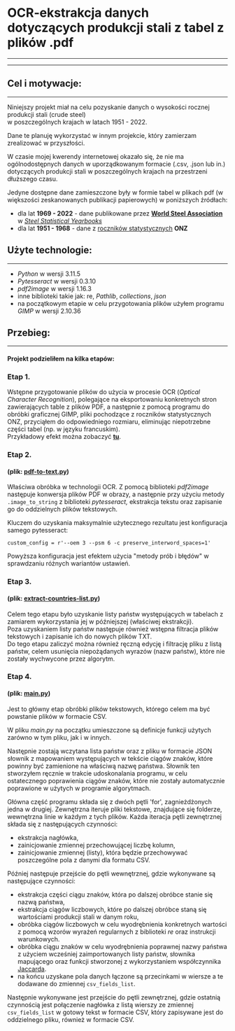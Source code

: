# OCR-ekstrakcja danych dotyczących produkcji stali z tabel z plików .pdf
___
___
## Cel i motywacje:
___
Niniejszy projekt miał na celu pozyskanie danych o wysokości rocznej produkcji stali (crude steel)  
w poszczególnych krajach w latach 1951 - 2022.  

Dane te planuję wykorzystać w innym projekcie, który zamierzam zrealizować w przyszłości.

W czasie mojej kwerendy internetowej okazało się, że nie ma ogólnodostępnych danych w uporządkowanym formacie 
(.csv, .json lub in.) dotyczących produkcji stali w poszczególnych krajach na przestrzeni dłuższego czasu.  

Jedyne dostępne dane zamieszczone były w formie tabel w plikach pdf (w większości zeskanowanych publikacji papierowych) w poniższych źródłach:  
* dla lat **1969 - 2022** - dane publikowane przez [**World Steel Association**](www.worldsteel.org) w [_Steel Statistical Yearbooks_](https://worldsteel.org/wp-content/uploads/Steel-Statistical-Yearbook-1980.pdf)
* dla lat **1951 - 1968** - dane z [roczników statystycznych](https://unstats.un.org/UNSDWebsite/Publications/StatisticalYearbookPastIssue/) **ONZ**

## Użyte technologie:
___
* _Python_ w wersji 3.11.5
* _Pytesseract_ w wersji 0.3.10
* _pdf2image_ w wersji 1.16.3
* inne biblioteki takie jak: re, _Pathlib_, _collections_, _json_
* na początkowym etapie w celu przygotowania plików użyłem programu _GIMP_ w wersji 2.10.36

## Przebieg:
___
#### Projekt podzieliłem na kilka etapów:

### Etap 1.
Wstępne przygotowanie plików do użycia w procesie OCR (_Optical Character Recognition_), polegające na eksportowaniu 
konkretnych stron zawierających table z plików PDF, a następnie z pomocą programu do obróbki graficznej GIMP, 
pliki pochodzące z roczników statystycznych ONZ, przyciąłem do odpowiedniego rozmiaru, 
eliminując niepotrzebne części tabel (np. w języku francuskim).  
Przykładowy efekt można zobaczyć 
[**tu**](https://github.com/steernick/ocr-crude-steel-production/blob/master/examples/pdf%20files/UN-statistical-yearbook-1969.pdf).

### Etap 2. 
#### (plik: [pdf-to-text.py](https://github.com/steernick/ocr-crude-steel-production/blob/master/pdf-to-text.py))

Właściwa obróbka w technologii OCR. Z pomocą biblioteki _pdf2image_ następuje konwersja plików PDF w obrazy, 
a następnie przy użyciu metody `.image_to_string` z biblioteki _pytesseract,_ ekstrakcja tekstu oraz zapisanie go 
do oddzielnych plików tekstowych.

Kluczem do uzyskania maksymalnie użytecznego rezultatu jest konfiguracja samego pytesseract:

`custom_config = r'--oem 3 --psm 6 -c preserve_interword_spaces=1'`

Powyższa konfiguracja jest efektem użycia "metody prób i błędów" w sprawdzaniu różnych wariantów ustawień.

### Etap 3. 
#### (plik: [extract-countries-list.py](https://github.com/steernick/ocr-crude-steel-production/blob/master/extract-countries-list.py))

Celem tego etapu było uzyskanie listy państw występujących w tabelach z zamiarem wykorzystania jej w późniejszej 
(właściwej ekstrakcji).  
Poza uzyskaniem listy państw następuje również wstępna filtracja plików tekstowych i zapisanie ich do nowych plików TXT.   
Do tego etapu zaliczyć można również ręczną edycję i filtrację pliku z listą państw, celem usunięcia niepożądanych wyrazów 
(nazw państw), które nie zostały wychwycone przez algorytm.

### Etap 4. 
#### (plik: [main.py](https://github.com/steernick/ocr-crude-steel-production/blob/master/main.py))
Jest to główny etap obróbki plików tekstowych, którego celem ma być powstanie plików w formacie CSV.  

W pliku _main.py_ na początku umieszczone są definicje funkcji użytych zarówno w tym pliku, jak i w innych.  

Następnie zostają wczytana lista państw oraz z pliku w formacie JSON słownik z mapowaniem występujących w tekście ciągów 
znaków, które powinny być zamienione na właściwą nazwę państwa. Słownik ten stworzyłem ręcznie w trakcie udoskonalania 
programu, w celu ostatecznego poprawienia ciągów znaków, które nie zostały automatycznie poprawione w użytych w programie algorytmach.  

Główna część programu składa się z dwóch pętli 'for', zagnieżdżonych jedna w drugiej. Zewnętrzna iteruje pliki tekstowe, 
znajdujące się folderze, wewnętrzna linie w każdym z tych plików. Każda iteracja pętli zewnętrznej składa się z 
następujących czynności:

* ekstrakcja nagłówka,
* zainicjowanie zmiennej przechowującej liczbę kolumn,
* zainicjowanie zmiennej (listy), która będzie przechowywać poszczególne pola z danymi dla formatu CSV.  

Później następuje przejście do pętli wewnętrznej, gdzie wykonywane są następujące czynności:

* ekstrakcja części ciągu znaków, która po dalszej obróbce stanie się nazwą państwa,
* ekstrakcja ciągów liczbowych, które po dalszej obróbce staną się wartościami produkcji stali w danym roku,
* obróbka ciągów liczbowych w celu wyodrębnienia konkretnych wartości z pomocą wzorów wyrażeń regularnych z biblioteki _re_
oraz instrukcji warunkowych.
* obróbka ciągu znaków w celu wyodrębnienia poprawnej nazwy państwa z użyciem wcześniej zaimportowanych listy państw, 
słownika mapującego oraz funkcji stworzonej z wykorzystaniem współczynnika [Jaccarda](https://pl.wikipedia.org/wiki/Indeks_Jaccarda).
* na końcu uzyskane pola danych łączone są przecinkami w wiersze a te dodawane do zmiennej `csv_fields_list`.  

Następnie wykonywane jest przejście do pętli zewnętrznej, gdzie ostatnią czynnością jest połączenie nagłówka z listą wierszy
ze zmiennej `csv_fields_list` w gotowy tekst w formacie CSV, który zapisywane jest do oddzielnego pliku, również w formacie CSV.

